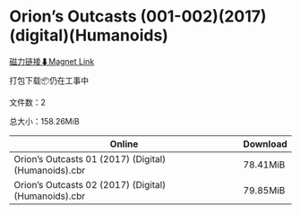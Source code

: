# Orion’s Outcasts (001-002)(2017)(digital)(Humanoids)

[磁力链接⬇Magnet Link](magnet:?xt=urn:btih:9ab8ea0cf5c8f9772675c1d93c3ce6a6d6faca7a&dn=Orion%E2%80%99s%20Outcasts%20%28001-002%29%282017%29%28digital%29%28Humanoids%29)

打包下载📦仍在工事中

文件数：2

总大小：158.26MiB

Online | Download
--- | ---
Orion’s Outcasts 01 (2017) (Digital) (Humanoids).cbr | 78.41MiB
Orion’s Outcasts 02 (2017) (Digital) (Humanoids).cbr | 79.85MiB